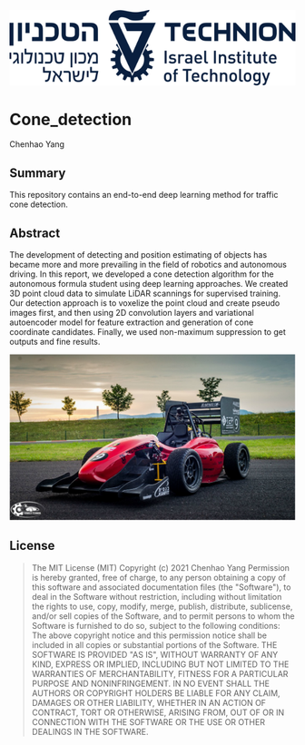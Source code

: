 ![Technion_logo](./figures/Technion_logo.png)

# Cone_detection
Chenhao Yang

## Summary
This repository contains an end-to-end deep learning method for traffic cone detection.

## Abstract
The development of detecting and position estimating of objects has became more and more prevailing in the field of robotics and autonomous driving. In this report, we developed a cone detection algorithm for the autonomous formula student using deep learning approaches. We created 3D point cloud data to simulate LiDAR scannings for supervised training. Our detection approach is to voxelize the point cloud and create pseudo images first, and then using 2D convolution layers and variational autoencoder model for feature extraction and generation of cone coordinate candidates. Finally, we used non-maximum suppression to get outputs and fine results.

![formula](./figures/formula.png)

## License
>The MIT License (MIT)
>Copyright (c) 2021 Chenhao Yang
>Permission is hereby granted, free of charge, to any person obtaining a copy of this software and associated documentation files (the "Software"), to deal in the Software without restriction, including without limitation the rights to use, copy, modify, merge, publish, distribute, sublicense, and/or sell copies of the Software, and to permit persons to whom the Software is furnished to do so, subject to the following conditions:
>The above copyright notice and this permission notice shall be included in all copies or substantial portions of the Software.
>THE SOFTWARE IS PROVIDED "AS IS", WITHOUT WARRANTY OF ANY KIND, EXPRESS OR IMPLIED, INCLUDING BUT NOT LIMITED TO THE WARRANTIES OF MERCHANTABILITY, FITNESS FOR A PARTICULAR PURPOSE AND NONINFRINGEMENT. IN NO EVENT SHALL THE AUTHORS OR COPYRIGHT HOLDERS BE LIABLE FOR ANY CLAIM, DAMAGES OR OTHER LIABILITY, WHETHER IN AN ACTION OF CONTRACT, TORT OR OTHERWISE, ARISING FROM, OUT OF OR IN CONNECTION WITH THE SOFTWARE OR THE USE OR OTHER DEALINGS IN THE SOFTWARE.
